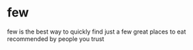 # few
few is the best way to quickly find just a few great places to eat recommended by people you trust